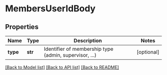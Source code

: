 # MembersUserIdBody

## Properties
Name | Type | Description | Notes
------------ | ------------- | ------------- | -------------
**type** | **str** | Identifier of membership type (admin, supervisor, ...) | [optional] 

[[Back to Model list]](../README.md#documentation-for-models) [[Back to API list]](../README.md#documentation-for-api-endpoints) [[Back to README]](../README.md)

